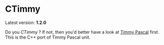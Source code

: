CTimmy
======

Latest version: **1.2.0**

Do you _CTimmy_ ? If not, then you'd better have a look at [Timmy Pascal](https://github.com/42tm/timmy) first. This is the C++ port of Timmy Pascal unit.